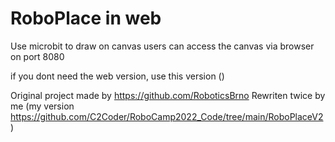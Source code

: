 # RoboPlace in web

Use microbit to draw on canvas
users can access the canvas via browser on port 8080

if you dont need the web version, use this version ()

Original project made by https://github.com/RoboticsBrno
Rewriten twice by me (my version https://github.com/C2Coder/RoboCamp2022_Code/tree/main/RoboPlaceV2)

